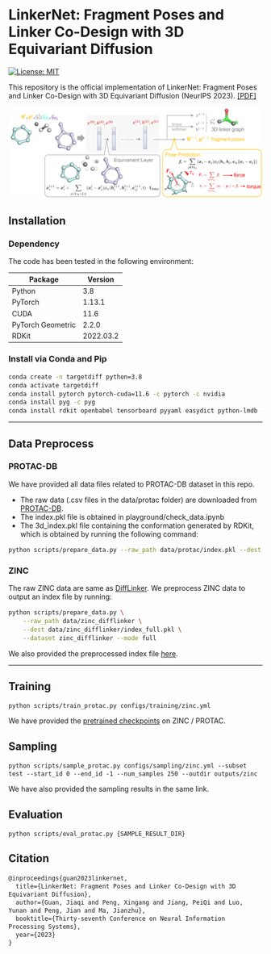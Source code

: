 # LinkerNet: Fragment Poses and Linker Co-Design with 3D Equivariant Diffusion

[![License: MIT](https://img.shields.io/badge/License-MIT-yellow.svg)](https://github.com/guanjq/targetdiff/blob/main/LICIENCE)


This repository is the official implementation of LinkerNet: Fragment Poses and Linker Co-Design with 3D Equivariant Diffusion (NeurIPS 2023). [[PDF]](https://openreview.net/forum?id=6EaLIw3W7c) 

<p align="center">
  <img src="assets/overview.png" /> 
</p>

## Installation

### Dependency

The code has been tested in the following environment:


| Package           | Version   |
|-------------------|-----------|
| Python            | 3.8       |
| PyTorch           | 1.13.1    |
| CUDA              | 11.6      |
| PyTorch Geometric | 2.2.0     |
| RDKit             | 2022.03.2 |

### Install via Conda and Pip
```bash
conda create -n targetdiff python=3.8
conda activate targetdiff
conda install pytorch pytorch-cuda=11.6 -c pytorch -c nvidia
conda install pyg -c pyg
conda install rdkit openbabel tensorboard pyyaml easydict python-lmdb -c conda-forge
```

---
## Data Preprocess

### PROTAC-DB

We have provided all data files related to PROTAC-DB dataset in this repo. 
* The raw data (.csv files in the data/protac folder) are downloaded from [PROTAC-DB](http://cadd.zju.edu.cn/protacdb/).
* The index.pkl file is obtained in playground/check_data.ipynb
* The 3d_index.pkl file containing the conformation generated by RDKit, which is obtained by running the following command:

```bash
python scripts/prepare_data.py --raw_path data/protac/index.pkl --dest data/protac/3d_index.pkl
```

### ZINC

The raw ZINC data are same as [DiffLinker](https://zenodo.org/records/7121271).
We preprocess ZINC data to output an index file by running:
```bash
python scripts/prepare_data.py \
    --raw_path data/zinc_difflinker \
    --dest data/zinc_difflinker/index_full.pkl \
    --dataset zinc_difflinker --mode full
```
We also provided the preprocessed index file [here](https://drive.google.com/drive/folders/1C1srELCCNJLk8v1smjvmbE-xYvnog5jU?usp=sharing).

---
## Training
    python scripts/train_protac.py configs/training/zinc.yml

We have provided the [pretrained checkpoints](https://drive.google.com/drive/folders/1C1srELCCNJLk8v1smjvmbE-xYvnog5jU?usp=sharing) on ZINC / PROTAC. 

## Sampling
    python scripts/sample_protac.py configs/sampling/zinc.yml --subset test --start_id 0 --end_id -1 --num_samples 250 --outdir outputs/zinc

We have also provided the sampling results in the same link.


## Evaluation
    python scripts/eval_protac.py {SAMPLE_RESULT_DIR}


## Citation
```
@inproceedings{guan2023linkernet,
  title={LinkerNet: Fragment Poses and Linker Co-Design with 3D Equivariant Diffusion},
  author={Guan, Jiaqi and Peng, Xingang and Jiang, PeiQi and Luo, Yunan and Peng, Jian and Ma, Jianzhu},
  booktitle={Thirty-seventh Conference on Neural Information Processing Systems},
  year={2023}
}
```